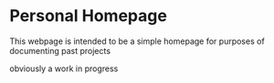 # Personal Homepage

This webpage is intended to be a simple homepage for purposes of documenting
past projects

obviously a work in progress
